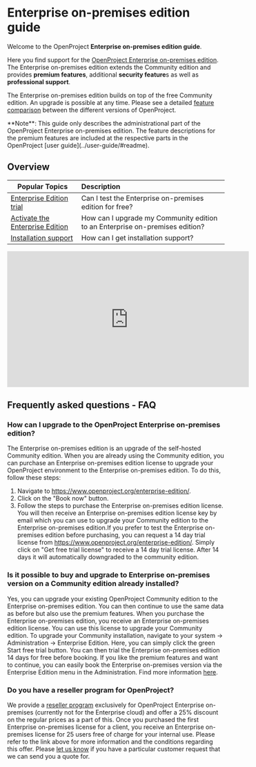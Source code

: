 # Enterprise on-premises edition guide

Welcome to the OpenProject **Enterprise on-premises edition guide**.

Here you find support for the [OpenProject Enterprise on-premises edition](https://www.openproject.org/enterprise-edition/). The Enterprise on-premises edition extends the Community edition and provides **premium features**, additional **security feature**s as well as **professional support**.

The Enterprise on-premises edition builds on top of the free Community edition. An upgrade is possible at any time. Please see a detailed [feature comparison](https://www.openproject.org/pricing/#features) between the different versions of OpenProject.

<div class="alert alert-info" role="alert">
**Note**: This guide only describes the administrational part of the OpenProject Enterprise on-premises edition. The feature descriptions for the premium features are included at the respective parts in the OpenProject [user guide](../user-guide/#readme).
</div>

## Overview

| Popular Topics                                               | Description                                                  |
| ------------------------------------------------------------ | :----------------------------------------------------------- |
| [Enterprise Edition trial](enterprise-trial/)                | Can I test the Enterprise on-premises edition for free?                  |
| [Activate the Enterprise Edition](activate-enterprise-edition/) | How can I upgrade my Community edition to an Enterprise on-premises edition? |
| [Installation support](support)                              | How can I get installation support?                          |

<iframe width="560" height="315" src="https://www.youtube-nocookie.com/embed/YRF_bavXBts" frameborder="0" allow="accelerometer; autoplay; encrypted-media; gyroscope; picture-in-picture" allowfullscreen></iframe>



## Frequently asked questions - FAQ 


### How can I upgrade to the OpenProject Enterprise on-premises edition?

The Enterprise on-premises edition is an upgrade of the self-hosted Community edition. When you are already using the Community edition, you can purchase an Enterprise on-premises edition license to upgrade your OpenProject environment to the Enterprise on-premises edition. To do this, follow these steps:

1. Navigate to https://www.openproject.org/enterprise-edition/.
2. Click on the "Book now" button.
3. Follow the steps to purchase the Enterprise on-premises edition license. You will then receive an Enterprise on-premises edition license key by email which you can use to upgrade your Community edition to the Enterprise on-premises edition.If you prefer to test the Enterprise on-premises edition before purchasing, you can request a 14 day trial license from https://www.openproject.org/enterprise-edition/. Simply click on "Get free trial license" to receive a 14 day trial license. After 14 days it will automatically downgraded to the community edition. 


### Is it possible to buy and upgrade to Enterprise on-premises version on a Community edition already installed?

Yes, you can upgrade your existing OpenProject Community edition to the Enterprise on-premises edition. You can then continue to use the same data as before but also use the premium features. When you purchase the Enterprise on-premises edition, you receive an Enterprise on-premises edition license. You can use this license to upgrade your Community edition.
To upgrade your Community installation, navigate to your system -> Administration -> Enterprise Edition. Here, you can simply click the green Start free trial button. You can then trial the Enterprise on-premises edition 14 days for free before booking. If you like the premium features and want to continue, you can easily book the Enterprise on-premises version via the Enterprise Edition menu in the Administration. Find more information [here](https://www.openproject.org/enterprise-edition-upgrade-test-free/).


### Do you have a reseller program for OpenProject?

We provide a [reseller program](https://www.openproject.org/reseller-program/) exclusively for OpenProject Enterprise on-premises (currently not for the Enterprise cloud) and offer a 25% discount on the regular prices as a part of this. Once you purchased the first Enterprise on-premises license for a client, you receive an Enterprise on-premises license for 25 users free of charge for your internal use. Please refer to the link above for more information and the conditions regarding this offer.
Please [let us know](mailto:sales@openproject.com) if you have a particular customer request that we can send you a quote for. 
